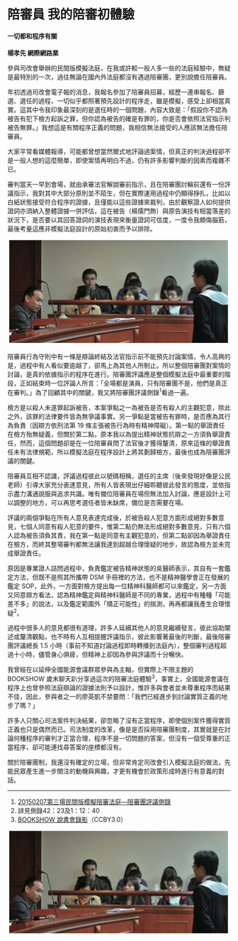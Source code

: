 # 陪審員 我的陪審初體驗
#### 一切都和程序有關

**楊孝先 網際網路業**

參與司改會舉辦的民間版模擬法庭，在我或許較一般人多一些的法庭經驗中，無疑是最特別的一次，過往無論在國內外法庭都沒有遇過陪審團，更別說擔任陪審員。

年初透過司改會電子報的消息，我報名參加了陪審員招募，經歷一連串報名、篩選、選任的過程，一切似乎都照著預先設計的程序走，雖是模擬，感受上卻相當真實。這其中令我印象最深刻的是選任時的一個問題，內容大致是：「假設你不認為被告有犯下檢方起訴之罪，但你認為被告的確是有罪的，你是否會依照法官指示判被告無罪。」我想這是有關程序正義的問題，我相信無法接受的人應該無法擔任陪審員。

大家平常看媒體報導，可能都曾想當然爾式地評論過案情，但真正的判決過程卻不是一般人想的這麼簡單，即使案情再明白不過，仍有許多影響判斷的因素而複雜不已。

審判當天一早到會場，就由承審法官解說審前指示，且在陪審團討輪前還有一份評議指示，我對其中大部分原則並不陌生，但在實際運用過程中仍顯得掙扎，比如以白紙狀態接受符合程序的證據，且僅能以這些證據來裁判，由於觀察證人如何提供證詞亦須納入整體證據一併評估，這在被告（楊儒門飾）與原告演技有相當落差的狀況下，是否要以其回答證詞的演技表現來衡量證詞可信度，一度令我頗傷腦筋，最後考量這應非模擬法庭設計的原始初衷而予以排除。

![律師詰問證人](images/3-2-1.jpg "律師詰問證人")

陪審員行為守則中有一條是辯論終結及法官指示前不能預先討論案情，令人高興的是，過程中有人看似要逾越了，卻馬上為其他人所制止。所以整個陪審團對案情的討論，是真的依據指示的程序在進行。陪審團評議應是整個模擬法庭中最重要的階段，正如結束時一位評論人所言：「全場都是演員，只有陪審團不是，他們是真正在審判。」為了回顧其中的關鍵，我又將陪審團評議側錄<sup>1</sup>看過一遍。

檢方是以殺人未遂罪起訴被告，本案爭點之一為被告是否有殺人的主觀犯意，除此之外，該罪的法律要件皆為無爭議事實。另一爭點是當被告有罪時，是否應為其行為負責（因辯方依刑法第 19 條主張被告行為時有精神障礙）。第一點的舉證責任在檢方殆無疑義，但關於第二點，原本我以為提出精神狀態抗辯之一方須負舉證責任，然而，這個問題卻是在一位陪審員問了法官後才獲得釐清，原來這條的舉證責任未有法律規範，所以模擬法庭在程序設計上將其劃歸檢方，最後也成為陪審團評議的關鍵。

陪審員互相不認識，評議過程彼此以號碼相稱，選任的主席（後來發現好像是公民老師）引導大家充分表達意見，所有人皆表現出仔細聆聽彼此發言的態度，並依指示盡力溝通說服與追求共識。唯有備位陪審員在場但無法加入討論，應是設計上可以調整的地方，可以再思考選任者皆未缺席，備位是否需要在場。

評議的兩個爭點在所有人意見表達完成後，於被告殺人犯意方面形成絕對多數意見，七個人同意有殺人犯意的要件，惟第二點仍無法形成絕對多數意見，只有六個人認為被告須負其責，我在第一點是同意有主觀犯意的，但第二點卻因為舉證責任在檢方，而終其整場審判都無法讓我達到超越合理懷疑的地步，故認為檢方並未完成舉證責任。

原因是專業證人詰問過程中，負責鑑定被告精神狀態的吳醫師表示，其自有一套鑑定方法，但既不是照其所攜帶 DSM 手冊裡的方法，也不是精神醫學會正在發展的鑑定 SOP，此外，一方面對檢方提出每一位精神科醫師都可以來鑑定，另一方面又同意辯方看法，認為精神鑑定與精神科醫師是不同的專業，過程中有種種「可能差不多」的說法，以及鑑定範圍外「矯正可能性」的揣測，再再都讓我產生合理懷疑<sup>2</sup>。

過程中很多人的意見都很有道理，許多人延續其他人的意見繼續發言，彼此協助闡述或釐清觀點，也不時有人互相提醒評議指示，彼此影響著最後的判斷，最後陪審團評議總長 1.5 小時（事前不知道討論過程即時轉播到法庭內），整個審判過程超過十小時，儘管身心俱疲，但精神上卻因為參與評議而十分暢快。

我曾經在以延伸全國能源會議群眾參與為主軸，但實際上不限主題的 BOOKSHOW 歲末聊天趴分享過這次的陪審法庭體驗<sup>3</sup>，事實上，全國能源會議在程序上也曾參照法庭辯論的證據法則予以設計，惟許多與會者並未尊重程序而結果不佳，因此，參與者之一的廖英凱不禁要問：「我們已經進步到討論實質正義的地步了嗎？」

許多人只關心司法案件判決結果，卻忽略了沒有正當程序，即使個別案件獲得實質正義也只是偶然而已。司法制度的改革，像是是否採用陪審團制度，其實就是在討論何種程序的審判才正當合理，程序不是一切問題的答案，但沒有一個受尊重的正當程序，卻可能連找尋答案的座標都沒有。

關於陪審團制，我還沒有確定的立場，但非常肯定司改會引入模擬法庭的做法，先能民眾產生進一步關注的動機與興趣，才更有機會於政策形成時進行有意義的對話。

--- 
1. [20150207第三場民間版模擬陪審法庭—陪審團評議側錄](http://youtu.be/P6-bJFRHgFg)
2. 詳見側錄42：23及1：12：40
3. [BOOKSHOW 說書會錄影](http://youtu.be/jn7M7RnRVp8？t=1h43m28s)（CCBY3.0）

![陪審員評議實況轉播](images/3-2-1.jpg "陪審員評議實況轉播")

